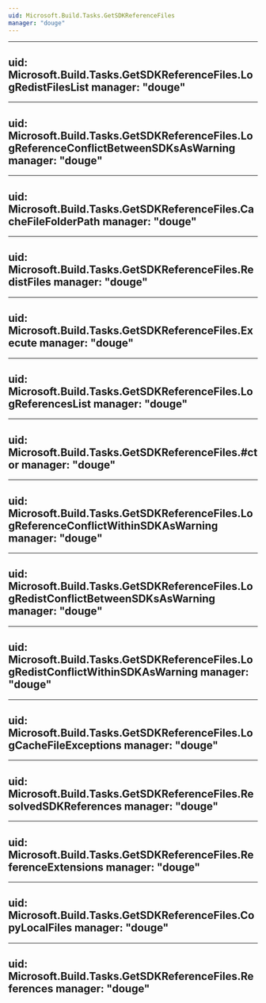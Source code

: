 ```yaml
---
uid: Microsoft.Build.Tasks.GetSDKReferenceFiles
manager: "douge"
---
```


---
uid: Microsoft.Build.Tasks.GetSDKReferenceFiles.LogRedistFilesList
manager: "douge"
---

---
uid: Microsoft.Build.Tasks.GetSDKReferenceFiles.LogReferenceConflictBetweenSDKsAsWarning
manager: "douge"
---

---
uid: Microsoft.Build.Tasks.GetSDKReferenceFiles.CacheFileFolderPath
manager: "douge"
---

---
uid: Microsoft.Build.Tasks.GetSDKReferenceFiles.RedistFiles
manager: "douge"
---

---
uid: Microsoft.Build.Tasks.GetSDKReferenceFiles.Execute
manager: "douge"
---

---
uid: Microsoft.Build.Tasks.GetSDKReferenceFiles.LogReferencesList
manager: "douge"
---

---
uid: Microsoft.Build.Tasks.GetSDKReferenceFiles.#ctor
manager: "douge"
---

---
uid: Microsoft.Build.Tasks.GetSDKReferenceFiles.LogReferenceConflictWithinSDKAsWarning
manager: "douge"
---

---
uid: Microsoft.Build.Tasks.GetSDKReferenceFiles.LogRedistConflictBetweenSDKsAsWarning
manager: "douge"
---

---
uid: Microsoft.Build.Tasks.GetSDKReferenceFiles.LogRedistConflictWithinSDKAsWarning
manager: "douge"
---

---
uid: Microsoft.Build.Tasks.GetSDKReferenceFiles.LogCacheFileExceptions
manager: "douge"
---

---
uid: Microsoft.Build.Tasks.GetSDKReferenceFiles.ResolvedSDKReferences
manager: "douge"
---

---
uid: Microsoft.Build.Tasks.GetSDKReferenceFiles.ReferenceExtensions
manager: "douge"
---

---
uid: Microsoft.Build.Tasks.GetSDKReferenceFiles.CopyLocalFiles
manager: "douge"
---

---
uid: Microsoft.Build.Tasks.GetSDKReferenceFiles.References
manager: "douge"
---
